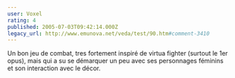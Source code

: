 ```yaml
---
user: Voxel
rating: 4
published: 2005-07-03T09:42:14.000Z
legacy_url: http://www.emunova.net/veda/test/90.htm#comment-3410
---
```

Un bon jeu de combat, tres fortement inspiré de virtua fighter (surtout le 1er opus), mais qui a su se démarquer un peu avec ses personnages féminins et son interaction avec le décor.